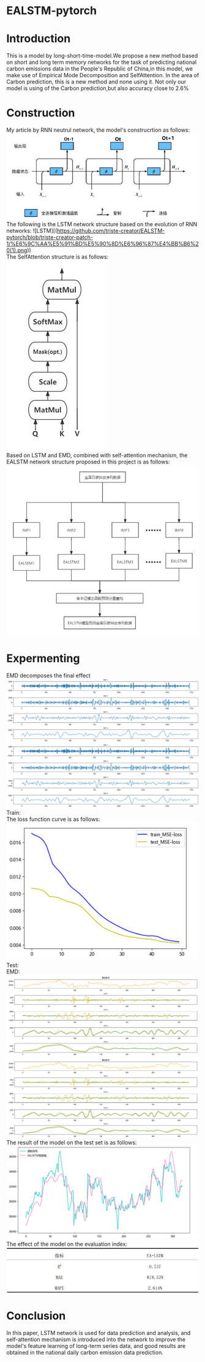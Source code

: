 # EALSTM-pytorch
# Introduction
  This is a model by long-short-time-model.We propose a new method based on short and long term memory networks for the task of predicting national carbon emissions data in the People's Republic of China,in this model,  we make use of Empirical Mode Decomposition and SelfAttention. In the area of Carbon prediction, this is a new method and none using it. Not only our model is using of the Carbon prediction,but also accuracy close to 2.6%   
# Construction
My article by RNN neutrul network, the model's construcrtion as follows:
![RNN](https://github.com/triste-creator/EALSTM-pytorch/blob/triste-creator-patch-1/RNN%E7%BB%93%E6%9E%84.png)  
The following is the LSTM network structure based on the evolution of RNN networks:
![LSTM][(https://github.com/triste-creator/EALSTM-pytorch/blob/triste-creator-patch-1/%E6%9C%AA%E5%91%BD%E5%90%8D%E6%96%87%E4%BB%B6%20(1).png))  
The SelfAttention structure is as follows:  
![SelfAttention](https://github.com/triste-creator/EALSTM-pytorch/blob/triste-creator-patch-1/%E6%B3%A8%E6%84%8F%E5%8A%9B.png)  
Based on LSTM and EMD, combined with self-attention mechanism, the EALSTM network structure proposed in this project is as follows:  
![EALSTM](https://github.com/triste-creator/EALSTM-pytorch/blob/triste-creator-patch-1/%E8%AE%BA%E6%96%87%E7%BB%93%E6%9E%84.png)  
# Expermenting
EMD decomposes the final effect  
![EMD1-4](https://github.com/triste-creator/EALSTM-pytorch/blob/triste-creator-patch-1/%E5%8E%9F%E7%A5%9EEMD2.png)  
![EMD5-8](https://github.com/triste-creator/EALSTM-pytorch/blob/triste-creator-patch-1/%E5%8E%9F%E7%A5%9EEMD2.png)  
Train:  
The loss function curve is as follows:  
![MSE Loss Fuction](https://github.com/triste-creator/EALSTM-pytorch/blob/triste-creator-patch-1/MSE%E6%9B%B2%E7%BA%BF.png)  
Test:  
EMD:  
![EMD Prediction 1-4](https://github.com/triste-creator/EALSTM-pytorch/blob/triste-creator-patch-1/EMD1.png)  
![EMD Prediction 5-8](https://github.com/triste-creator/EALSTM-pytorch/blob/triste-creator-patch-1/EMD1.png)  
The result of the model on the test set is as follows:  
![Test Data](https://github.com/triste-creator/EALSTM-pytorch/blob/triste-creator-patch-1/%E9%A2%84%E6%B5%8B%E7%BA%BF%E6%80%A7%E5%9B%BE.png)  
The effect of the model on the evaluation index:  
![Evaluation](https://github.com/triste-creator/EALSTM-pytorch/blob/triste-creator-patch-1/1.png)  
# Conclusion
  In this paper, LSTM network is used for data prediction and analysis, and self-attention mechanism is introduced into the network to improve the model's feature learning of long-term series data, and good results are obtained in the national daily carbon emission data prediction.
